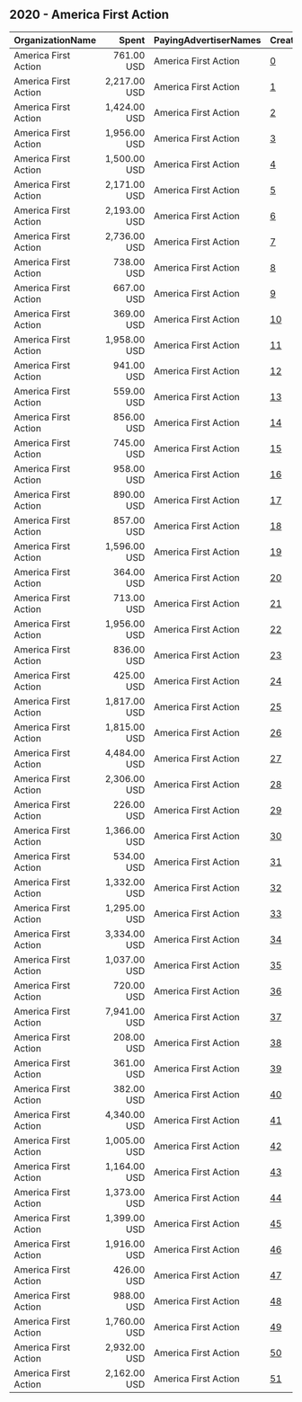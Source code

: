 ## 2020 - America First Action 
|OrganizationName|Spent|PayingAdvertiserNames|CreativeUrls|Impressions|Genders|AgeBrackets|CountryCodes|BillingAddresses|CandidateBallotInformation|
|:---|---:|:---|:---|---:|:---|:---|:---|:---|:---|
|America First Action|761.00 USD|America First Action|[0](https://www.snap.com/political-ads/asset/2cc5e728f6e743a0cae21cc50916843cd770071a523986b60d4840a441449bbb?mediaType=mp4)|41,865||25+|united states|US||
|America First Action|2,217.00 USD|America First Action|[1](https://www.snap.com/political-ads/asset/9a03f440e1fb6e706fe675a53c36d9838e0c34ff163bc7d1d8bb4ee01e4ef067?mediaType=mp4)|111,581||25+|united states|US||
|America First Action|1,424.00 USD|America First Action|[2](https://www.snap.com/political-ads/asset/f063af2ceb078f8bae1c870bd1f0db763fb356bd04eb9598597e6904496508ea?mediaType=mp4)|67,086||25+|united states|US||
|America First Action|1,956.00 USD|America First Action|[3](https://www.snap.com/political-ads/asset/3cdeb94a2dd4deeef7bca7687edda712279137590c1b5ecefe5dbb6a9aee8aa3?mediaType=mp4)|87,481||25+|united states|US||
|America First Action|1,500.00 USD|America First Action|[4](https://www.snap.com/political-ads/asset/8685e3422a08ef63b3bc15409e5ce52afd2d37a331b31664ed8dd6d25ee6d691?mediaType=mp4)|72,280||25+|united states|US||
|America First Action|2,171.00 USD|America First Action|[5](https://www.snap.com/political-ads/asset/3f8700688e9d8ae16473f1ac5c3dc2e958f41d276d43c91d344febe90e8727e8?mediaType=mp4)|128,260||25+|united states|US||
|America First Action|2,193.00 USD|America First Action|[6](https://www.snap.com/political-ads/asset/1e8cce90cd8744d99f07d9b37ede6b3e964cee5d1efc1186841c3e59aa1b1428?mediaType=mp4)|100,487||25+|united states|US||
|America First Action|2,736.00 USD|America First Action|[7](https://www.snap.com/political-ads/asset/df8a4de02ee31d40146bf53c90075ffe11ea94f3e71ab0185e53cc6f0dcb7c0b?mediaType=mp4)|136,214||25+|united states|US||
|America First Action|738.00 USD|America First Action|[8](https://www.snap.com/political-ads/asset/83acf9004c30b0bad19667dee583b034ad4718b8a0877fc74640d3b0609157b6?mediaType=mp4)|76,121||25+|united states|US||
|America First Action|667.00 USD|America First Action|[9](https://www.snap.com/political-ads/asset/cf23ef80850bb8eca2663b00a987827676e5a1e9e955ae692c6ced29524a11a7?mediaType=mp4)|27,448||25+|united states|US||
|America First Action|369.00 USD|America First Action|[10](https://www.snap.com/political-ads/asset/ce90ed8335c78a893027d134adc94c5f563bd30f0e0e11b75147f190409a45a1?mediaType=mp4)|15,798||25+|united states|US||
|America First Action|1,958.00 USD|America First Action|[11](https://www.snap.com/political-ads/asset/5de183eb505b86ef3fea172376dbbb4f4a787581f64c0617d80cff89c7a71851?mediaType=mp4)|102,089||25+|united states|US||
|America First Action|941.00 USD|America First Action|[12](https://www.snap.com/political-ads/asset/fda24971cc48d132a6e37bcc40f7f2d0717783fb1756a185d7bdb68d7b99c884?mediaType=mp4)|40,264||25+|united states|US||
|America First Action|559.00 USD|America First Action|[13](https://www.snap.com/political-ads/asset/2882c7d36e762e3a45d38ab0d5313b503c26040f4894ae2a4753f462809bd02e?mediaType=mp4)|33,312||25+|united states|US||
|America First Action|856.00 USD|America First Action|[14](https://www.snap.com/political-ads/asset/df8a4de02ee31d40146bf53c90075ffe11ea94f3e71ab0185e53cc6f0dcb7c0b?mediaType=mp4)|114,904||25+|united states|US||
|America First Action|745.00 USD|America First Action|[15](https://www.snap.com/political-ads/asset/ce90ed8335c78a893027d134adc94c5f563bd30f0e0e11b75147f190409a45a1?mediaType=mp4)|44,191||25+|united states|US||
|America First Action|958.00 USD|America First Action|[16](https://www.snap.com/political-ads/asset/b4f88cd42dcb6ad8f816add1a826338366ce5c20f83a6007b172593ee4e9f6d4?mediaType=mp4)|162,810||18+|united states|US|America First Action|
|America First Action|890.00 USD|America First Action|[17](https://www.snap.com/political-ads/asset/dcb1e491770b436f91dfa0ca46cc0cc5b7063bd00049647fa18d5ba9964b1fe8?mediaType=mp4)|48,186||25+|united states|US||
|America First Action|857.00 USD|America First Action|[18](https://www.snap.com/political-ads/asset/ce90ed8335c78a893027d134adc94c5f563bd30f0e0e11b75147f190409a45a1?mediaType=mp4)|49,445||25+|united states|US||
|America First Action|1,596.00 USD|America First Action|[19](https://www.snap.com/political-ads/asset/1e8cce90cd8744d99f07d9b37ede6b3e964cee5d1efc1186841c3e59aa1b1428?mediaType=mp4)|76,006||25+|united states|US||
|America First Action|364.00 USD|America First Action|[20](https://www.snap.com/political-ads/asset/426fef1ef9debdad322c2aed0603aeeb04f1694bdb3dd5ddf82a35c28376e57f?mediaType=mp4)|63,840||18+|united states|US|America First Action|
|America First Action|713.00 USD|America First Action|[21](https://www.snap.com/political-ads/asset/ce90ed8335c78a893027d134adc94c5f563bd30f0e0e11b75147f190409a45a1?mediaType=mp4)|29,279||25+|united states|US||
|America First Action|1,956.00 USD|America First Action|[22](https://www.snap.com/political-ads/asset/df8a4de02ee31d40146bf53c90075ffe11ea94f3e71ab0185e53cc6f0dcb7c0b?mediaType=mp4)|177,708||25+|united states|US||
|America First Action|836.00 USD|America First Action|[23](https://www.snap.com/political-ads/asset/72064973f9b89ddba714e96127a4555e005c39251840e65314bd2d305c4c836f?mediaType=mp4)|54,922||25+|united states|US||
|America First Action|425.00 USD|America First Action|[24](https://www.snap.com/political-ads/asset/1e8cce90cd8744d99f07d9b37ede6b3e964cee5d1efc1186841c3e59aa1b1428?mediaType=mp4)|37,274||25+|united states|US||
|America First Action|1,817.00 USD|America First Action|[25](https://www.snap.com/political-ads/asset/1e8cce90cd8744d99f07d9b37ede6b3e964cee5d1efc1186841c3e59aa1b1428?mediaType=mp4)|125,543||25+|united states|US||
|America First Action|1,815.00 USD|America First Action|[26](https://www.snap.com/political-ads/asset/1e8cce90cd8744d99f07d9b37ede6b3e964cee5d1efc1186841c3e59aa1b1428?mediaType=mp4)|308,666||25+|united states|US||
|America First Action|4,484.00 USD|America First Action|[27](https://www.snap.com/political-ads/asset/c0351fb308015dcf49b25009807f0d1a20bdfdf2d6793c4a7794605352818083?mediaType=mp4)|262,401||25+|united states|US||
|America First Action|2,306.00 USD|America First Action|[28](https://www.snap.com/political-ads/asset/1e8cce90cd8744d99f07d9b37ede6b3e964cee5d1efc1186841c3e59aa1b1428?mediaType=mp4)|187,031||25+|united states|US||
|America First Action|226.00 USD|America First Action|[29](https://www.snap.com/political-ads/asset/ce90ed8335c78a893027d134adc94c5f563bd30f0e0e11b75147f190409a45a1?mediaType=mp4)|15,037||25+|united states|US||
|America First Action|1,366.00 USD|America First Action|[30](https://www.snap.com/political-ads/asset/55d110cc248dc5b6d77c98a11ec8c52d464c5304e4968011125c206de4d82116?mediaType=mp4)|66,062||25+|united states|US||
|America First Action|534.00 USD|America First Action|[31](https://www.snap.com/political-ads/asset/4430e0c50fb10d1f08dfc0ea79d89213357abadaa309d3327c50aadf668667c9?mediaType=mp4)|29,160||25+|united states|US||
|America First Action|1,332.00 USD|America First Action|[32](https://www.snap.com/political-ads/asset/995e213e9f5e08fc5504fad9ed273087451e1e1b5a76f503dc8650b851991e60?mediaType=mp4)|56,385||25+|united states|US||
|America First Action|1,295.00 USD|America First Action|[33](https://www.snap.com/political-ads/asset/c1a3d07678906cd57add7b82f9c4dba0bdeda8ea41ec2b1807e0c3232820f5ea?mediaType=mp4)|129,850||25+|united states|US||
|America First Action|3,334.00 USD|America First Action|[34](https://www.snap.com/political-ads/asset/b4f88cd42dcb6ad8f816add1a826338366ce5c20f83a6007b172593ee4e9f6d4?mediaType=mp4)|821,048||18+|united states|US|America First Action|
|America First Action|1,037.00 USD|America First Action|[35](https://www.snap.com/political-ads/asset/43fe9ef651ef1bcc922e44e6ca21abd2953645b28b8ff52f0a813b744c71547c?mediaType=mp4)|52,385||25+|united states|US||
|America First Action|720.00 USD|America First Action|[36](https://www.snap.com/political-ads/asset/df8a4de02ee31d40146bf53c90075ffe11ea94f3e71ab0185e53cc6f0dcb7c0b?mediaType=mp4)|49,327||25+|united states|US||
|America First Action|7,941.00 USD|America First Action|[37](https://www.snap.com/political-ads/asset/b4f88cd42dcb6ad8f816add1a826338366ce5c20f83a6007b172593ee4e9f6d4?mediaType=mp4)|1,467,095||18+|united states|US|America First Action|
|America First Action|208.00 USD|America First Action|[38](https://www.snap.com/political-ads/asset/1d9f8bb9849eda9d6bd73cbf0c8d96c38e050f4234855f04ec02aa6a01b97c03?mediaType=mp4)|42,755||18+|united states|US|America First Action|
|America First Action|361.00 USD|America First Action|[39](https://www.snap.com/political-ads/asset/8b5372aa0d7b3d16163bf3ddc0c85ade792771ef296c0f6815527bb1e4079849?mediaType=mp4)|21,312||25+|united states|US||
|America First Action|382.00 USD|America First Action|[40](https://www.snap.com/political-ads/asset/e79713810629e6bc5670f62360a4dfee4a9e5042f3e78c4c810525dcec723042?mediaType=mp4)|16,724||25+|united states|US||
|America First Action|4,340.00 USD|America First Action|[41](https://www.snap.com/political-ads/asset/d8154cb2e2991a465cae14ff07902049632b7cf1aad79cf0576bc58baaf885c9?mediaType=mp4)|439,241||25+|united states|US||
|America First Action|1,005.00 USD|America First Action|[42](https://www.snap.com/political-ads/asset/0b2169664a1b3b547f4e4e09274a56e9086d540f3ae0d459fa0081639cc00dfd?mediaType=mp4)|47,503||25+|united states|US||
|America First Action|1,164.00 USD|America First Action|[43](https://www.snap.com/political-ads/asset/d8154cb2e2991a465cae14ff07902049632b7cf1aad79cf0576bc58baaf885c9?mediaType=mp4)|55,305||25+|united states|US||
|America First Action|1,373.00 USD|America First Action|[44](https://www.snap.com/political-ads/asset/8378d63b161cd2603eb44ddd67f3899389d6bb3ad74bf8b27ed654023309c345?mediaType=mp4)|241,362||25+|united states|US||
|America First Action|1,399.00 USD|America First Action|[45](https://www.snap.com/political-ads/asset/d8154cb2e2991a465cae14ff07902049632b7cf1aad79cf0576bc58baaf885c9?mediaType=mp4)|89,499||25+|united states|US||
|America First Action|1,916.00 USD|America First Action|[46](https://www.snap.com/political-ads/asset/f377a2a865a0eb6419eb522d335b365e9330829d6cfbb35689e4dd7cb8a450b3?mediaType=mp4)|143,896||25+|united states|US||
|America First Action|426.00 USD|America First Action|[47](https://www.snap.com/political-ads/asset/5e85eb9527494ee621c10443f50dff5a0a0a4c93ddb99970f4e9f16e992bf2ad?mediaType=mp4)|77,346||18+|united states|US|America First Action|
|America First Action|988.00 USD|America First Action|[48](https://www.snap.com/political-ads/asset/d8154cb2e2991a465cae14ff07902049632b7cf1aad79cf0576bc58baaf885c9?mediaType=mp4)|56,111||25+|united states|US||
|America First Action|1,760.00 USD|America First Action|[49](https://www.snap.com/political-ads/asset/a9ae49ca46238c16d234a9ecc0e5c1206f856d7661527e933b1b1ed8516a726d?mediaType=mp4)|82,465||25+|united states|US||
|America First Action|2,932.00 USD|America First Action|[50](https://www.snap.com/political-ads/asset/f02962ab6150c171327ad220030f1794173714fb9de781261516730ce99e4c25?mediaType=mp4)|160,707||25+|united states|US||
|America First Action|2,162.00 USD|America First Action|[51](https://www.snap.com/political-ads/asset/ce90ed8335c78a893027d134adc94c5f563bd30f0e0e11b75147f190409a45a1?mediaType=mp4)|129,942||25+|united states|US||
